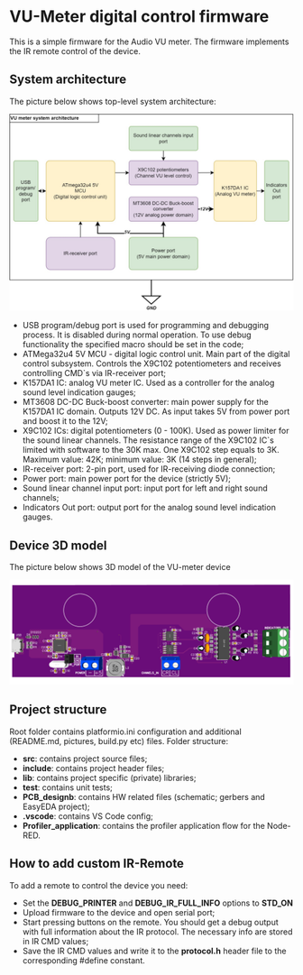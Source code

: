 # VU-Meter digital control firmware
This is a simple firmware for the Audio VU meter. The firmware implements the IR remote control of the device.

## System architecture

The picture below shows top-level system architecture:

![System diagram](VU_meter_architecture_diaram.jpg)

- USB program/debug port is used for programming and debugging process. It is disabled during normal operation. To use debug functionality the specified macro should be set in the code;
- ATMega32u4 5V MCU - digital logic control unit. Main part of the digital control subsystem. Controls the X9C102 potentiometers and receives controlling CMD`s via IR-receiver port;
- K157DA1 IC: analog VU meter IC. Used as a controller for the analog sound level indication gauges;
- MT3608 DC-DC Buck-boost converter: main power supply for the K157DA1 IC domain. Outputs 12V DC. As input takes 5V from power port and boost it to the 12V;
- X9C102 ICs: digital potentiometers (0 - 100K). Used as power limiter for the sound linear channels. The resistance range of the X9C102 IC`s limited with software to the 30K max. One X9C102 step equals to 3K. Maximum value: 42K; minimum value: 3K (14 steps in general);
- IR-receiver port: 2-pin port, used for  IR-receiving diode connection;
- Power port: main power port for the device (strictly 5V);
- Sound linear channel input port: input port for left and right sound channels;
- Indicators Out port: output port for the analog sound level indication gauges.

## Device 3D model

The picture below shows 3D model of the VU-meter device

![3D diagram](VU_meter_3D_model.png)

## Project structure

Root folder contains platformio.ini configuration and additional (README.md, pictures, build.py etc) files.
Folder structure:
- **src**: contains project source files;
- **include**: contains project header files;
- **lib**: contains project specific (private) libraries;
- **test**: contains unit tests;
- **PCB_designb**: contains HW related files (schematic; gerbers and EasyEDA project);
- **.vscode**: contains VS Code config;
- **Profiler_application**: contains the profiler application flow for the Node-RED.

## How to add custom IR-Remote

To add a remote to control the device you need:
- Set the **DEBUG_PRINTER** and **DEBUG_IR_FULL_INFO** options to **STD_ON**
- Upload firmware to the device and open serial port;
- Start pressing buttons on the remote. You should get a debug output with full information about the IR protocol. The necessary info are stored in IR CMD values;
- Save the IR CMD values and write it to the **protocol.h** header file to the corresponding #define constant.